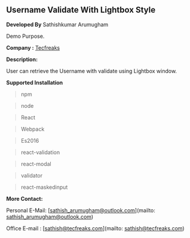 # <h2>Username Validate With Lightbox Style</h2>

<Strong>Developed By</Strong> Sathishkumar Arumugham

Demo Purpose.

<Strong>Company :</Strong> [Tecfreaks](http://www.tecfreaks.com)


<Strong>Description:</Strong>

User can retrieve the Username with validate using Lightbox window.

<Strong>Supported Installation </Strong>

> npm

> node

> React

> Webpack

> Es2016

> react-validation

> react-modal

> validator

> react-maskedinput


<Strong>More Contact:</Strong>

Personal E-Mail: [sathish_arumugham@outlook.com](mailto: sathish_arumugham@outlook.com)

Office E-mail  : [sathish@tecfreaks.com](mailto: sathish@tecfreaks.com)
